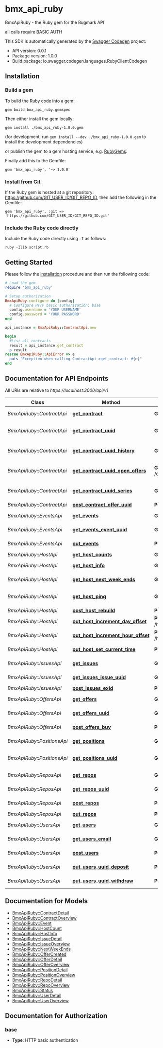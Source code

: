 # bmx_api_ruby

BmxApiRuby - the Ruby gem for the Bugmark API

all calls require BASIC AUTH

This SDK is automatically generated by the [Swagger Codegen](https://github.com/swagger-api/swagger-codegen) project:

- API version: 0.0.1
- Package version: 1.0.0
- Build package: io.swagger.codegen.languages.RubyClientCodegen

## Installation

### Build a gem

To build the Ruby code into a gem:

```shell
gem build bmx_api_ruby.gemspec
```

Then either install the gem locally:

```shell
gem install ./bmx_api_ruby-1.0.0.gem
```
(for development, run `gem install --dev ./bmx_api_ruby-1.0.0.gem` to install the development dependencies)

or publish the gem to a gem hosting service, e.g. [RubyGems](https://rubygems.org/).

Finally add this to the Gemfile:

    gem 'bmx_api_ruby', '~> 1.0.0'

### Install from Git

If the Ruby gem is hosted at a git repository: https://github.com/GIT_USER_ID/GIT_REPO_ID, then add the following in the Gemfile:

    gem 'bmx_api_ruby', :git => 'https://github.com/GIT_USER_ID/GIT_REPO_ID.git'

### Include the Ruby code directly

Include the Ruby code directly using `-I` as follows:

```shell
ruby -Ilib script.rb
```

## Getting Started

Please follow the [installation](#installation) procedure and then run the following code:
```ruby
# Load the gem
require 'bmx_api_ruby'

# Setup authorization
BmxApiRuby.configure do |config|
  # Configure HTTP basic authorization: base
  config.username = 'YOUR USERNAME'
  config.password = 'YOUR PASSWORD'
end

api_instance = BmxApiRuby::ContractApi.new

begin
  #List all contracts
  result = api_instance.get_contract
  p result
rescue BmxApiRuby::ApiError => e
  puts "Exception when calling ContractApi->get_contract: #{e}"
end

```

## Documentation for API Endpoints

All URIs are relative to *https://localhost:3000/api/v1*

Class | Method | HTTP request | Description
------------ | ------------- | ------------- | -------------
*BmxApiRuby::ContractApi* | [**get_contract**](docs/ContractApi.md#get_contract) | **GET** /contract | List all contracts
*BmxApiRuby::ContractApi* | [**get_contract_uuid**](docs/ContractApi.md#get_contract_uuid) | **GET** /contract/{uuid} | Show contract detail
*BmxApiRuby::ContractApi* | [**get_contract_uuid_history**](docs/ContractApi.md#get_contract_uuid_history) | **GET** /contract/{uuid}/history | Show price and volume history
*BmxApiRuby::ContractApi* | [**get_contract_uuid_open_offers**](docs/ContractApi.md#get_contract_uuid_open_offers) | **GET** /contract/{uuid}/open_offers | Show contract open_offers
*BmxApiRuby::ContractApi* | [**get_contract_uuid_series**](docs/ContractApi.md#get_contract_uuid_series) | **GET** /contract/{uuid}/series | Show contract series
*BmxApiRuby::ContractApi* | [**post_contract_offer_uuid**](docs/ContractApi.md#post_contract_offer_uuid) | **POST** /contract/{offer_uuid} | Cross offer
*BmxApiRuby::EventsApi* | [**get_events**](docs/EventsApi.md#get_events) | **GET** /events | Return events
*BmxApiRuby::EventsApi* | [**get_events_event_uuid**](docs/EventsApi.md#get_events_event_uuid) | **GET** /events/{event_uuid} | Show event record
*BmxApiRuby::EventsApi* | [**put_events**](docs/EventsApi.md#put_events) | **PUT** /events | Update an event
*BmxApiRuby::HostApi* | [**get_host_counts**](docs/HostApi.md#get_host_counts) | **GET** /host/counts | counts
*BmxApiRuby::HostApi* | [**get_host_info**](docs/HostApi.md#get_host_info) | **GET** /host/info | get host info
*BmxApiRuby::HostApi* | [**get_host_next_week_ends**](docs/HostApi.md#get_host_next_week_ends) | **GET** /host/next_week_ends | next week-ends
*BmxApiRuby::HostApi* | [**get_host_ping**](docs/HostApi.md#get_host_ping) | **GET** /host/ping | check server access
*BmxApiRuby::HostApi* | [**post_host_rebuild**](docs/HostApi.md#post_host_rebuild) | **POST** /host/rebuild | rebuild
*BmxApiRuby::HostApi* | [**put_host_increment_day_offset**](docs/HostApi.md#put_host_increment_day_offset) | **PUT** /host/increment_day_offset | increment day offset
*BmxApiRuby::HostApi* | [**put_host_increment_hour_offset**](docs/HostApi.md#put_host_increment_hour_offset) | **PUT** /host/increment_hour_offset | increment hour offset
*BmxApiRuby::HostApi* | [**put_host_set_current_time**](docs/HostApi.md#put_host_set_current_time) | **PUT** /host/set_current_time | set current time
*BmxApiRuby::IssuesApi* | [**get_issues**](docs/IssuesApi.md#get_issues) | **GET** /issues | List all issues
*BmxApiRuby::IssuesApi* | [**get_issues_issue_uuid**](docs/IssuesApi.md#get_issues_issue_uuid) | **GET** /issues/{issue_uuid} | Show issue detail
*BmxApiRuby::IssuesApi* | [**post_issues_exid**](docs/IssuesApi.md#post_issues_exid) | **POST** /issues/{exid} | Sync
*BmxApiRuby::OffersApi* | [**get_offers**](docs/OffersApi.md#get_offers) | **GET** /offers | List all offers
*BmxApiRuby::OffersApi* | [**get_offers_uuid**](docs/OffersApi.md#get_offers_uuid) | **GET** /offers/{uuid} | Show offer detail
*BmxApiRuby::OffersApi* | [**post_offers_buy**](docs/OffersApi.md#post_offers_buy) | **POST** /offers/buy | Create a buy offer
*BmxApiRuby::PositionsApi* | [**get_positions**](docs/PositionsApi.md#get_positions) | **GET** /positions | List all positions
*BmxApiRuby::PositionsApi* | [**get_positions_uuid**](docs/PositionsApi.md#get_positions_uuid) | **GET** /positions/{uuid} | Show position detail
*BmxApiRuby::ReposApi* | [**get_repos**](docs/ReposApi.md#get_repos) | **GET** /repos | List all repos
*BmxApiRuby::ReposApi* | [**get_repos_uuid**](docs/ReposApi.md#get_repos_uuid) | **GET** /repos/{uuid} | Show repo detail
*BmxApiRuby::ReposApi* | [**post_repos**](docs/ReposApi.md#post_repos) | **POST** /repos | Create a repo
*BmxApiRuby::ReposApi* | [**put_repos**](docs/ReposApi.md#put_repos) | **PUT** /repos | Sync a repo
*BmxApiRuby::UsersApi* | [**get_users**](docs/UsersApi.md#get_users) | **GET** /users | List all users
*BmxApiRuby::UsersApi* | [**get_users_email**](docs/UsersApi.md#get_users_email) | **GET** /users/{email} | Show user detail
*BmxApiRuby::UsersApi* | [**post_users**](docs/UsersApi.md#post_users) | **POST** /users | Create a user
*BmxApiRuby::UsersApi* | [**put_users_uuid_deposit**](docs/UsersApi.md#put_users_uuid_deposit) | **PUT** /users/{uuid}/deposit | Deposit funds
*BmxApiRuby::UsersApi* | [**put_users_uuid_withdraw**](docs/UsersApi.md#put_users_uuid_withdraw) | **PUT** /users/{uuid}/withdraw | Withdraw funds


## Documentation for Models

 - [BmxApiRuby::ContractDetail](docs/ContractDetail.md)
 - [BmxApiRuby::ContractOverview](docs/ContractOverview.md)
 - [BmxApiRuby::Event](docs/Event.md)
 - [BmxApiRuby::HostCount](docs/HostCount.md)
 - [BmxApiRuby::HostInfo](docs/HostInfo.md)
 - [BmxApiRuby::IssueDetail](docs/IssueDetail.md)
 - [BmxApiRuby::IssueOverview](docs/IssueOverview.md)
 - [BmxApiRuby::NextWeekEnds](docs/NextWeekEnds.md)
 - [BmxApiRuby::OfferCreated](docs/OfferCreated.md)
 - [BmxApiRuby::OfferDetail](docs/OfferDetail.md)
 - [BmxApiRuby::OfferOverview](docs/OfferOverview.md)
 - [BmxApiRuby::PositionDetail](docs/PositionDetail.md)
 - [BmxApiRuby::PositionOverview](docs/PositionOverview.md)
 - [BmxApiRuby::RepoDetail](docs/RepoDetail.md)
 - [BmxApiRuby::RepoOverview](docs/RepoOverview.md)
 - [BmxApiRuby::Status](docs/Status.md)
 - [BmxApiRuby::UserDetail](docs/UserDetail.md)
 - [BmxApiRuby::UserOverview](docs/UserOverview.md)


## Documentation for Authorization


### base

- **Type**: HTTP basic authentication

